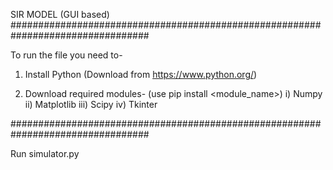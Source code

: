 SIR MODEL
(GUI based)
#################################################################################

To run the file you need to-

1. Install Python 	(Download from https://www.python.org/)

2. Download required modules-		(use pip install <module_name>)
	i)     Numpy
	ii)    Matplotlib
	iii)   Scipy
	iv)    Tkinter


#################################################################################

Run simulator.py
